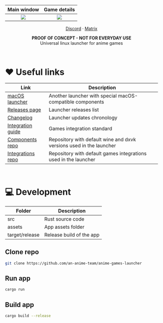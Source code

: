 | Main window | Game details |
| :-: | :-: |
| <picture><source media="(prefers-color-scheme: dark)" srcset="repository/main-dark.png"><img src="repository/main-light.png"></picture> | <picture><source media="(prefers-color-scheme: dark)" srcset="repository/details-dark.png"><img src="repository/details-light.png"></picture> |

<p align="center">
    <a href="https://discord.gg/ck37X6UWBp">Discord</a> ·
    <a href="https://matrix.to/#/#an-anime-game:envs.net">Matrix</a>
</p>

<p align="center">
    <b>PROOF OF CONCEPT - NOT FOR EVERYDAY USE</b></br>
    Universal linux launcher for anime games
</p>

<br>

# ♥️ Useful links

| Link | Description |
| - | - |
| [macOS launcher](https://github.com/3Shain/yet-another-anime-game-launcher) | Another launcher with special macOS-compatible components |
| [Releases page](https://github.com/an-anime-team/anime-games-launcher/releases) | Launcher releases list |
| [Changelog](CHANGELOG.md) | Launcher updates chronology |
| [Integration guide](repository/integrations) | Games integration standard |
| [Components repo](https://github.com/an-anime-team/components) | Repository with default wine and dxvk versions used in the launcher |
| [Integrations repo](https://github.com/an-anime-team/game-integrations) | Repository with default games integrations used in the launcher |

<br>

# 💻 Development

| Folder | Description |
| - | - |
| src | Rust source code |
| assets | App assets folder |
| target/release | Release build of the app |

## Clone repo

```sh
git clone https://github.com/an-anime-team/anime-games-launcher
```

## Run app

```sh
cargo run
```

## Build app

```sh
cargo build --release
```

